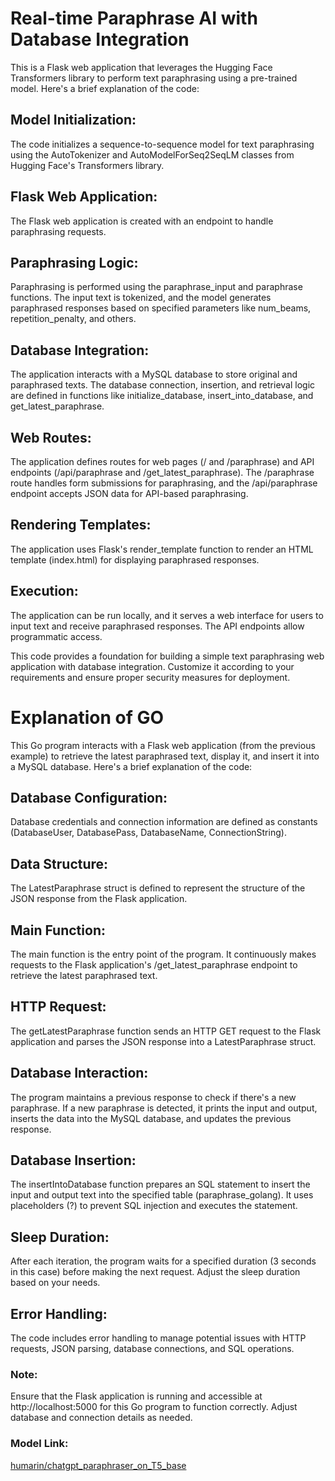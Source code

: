 # Real-time Paraphrase AI with Database Integration
 This is a Flask web application that leverages the Hugging Face Transformers library to perform text paraphrasing using a pre-trained model. Here's a brief explanation of the code:

## Model Initialization:
The code initializes a sequence-to-sequence model for text paraphrasing using the AutoTokenizer and AutoModelForSeq2SeqLM classes from Hugging Face's Transformers library.

## Flask Web Application:
The Flask web application is created with an endpoint to handle paraphrasing requests.

## Paraphrasing Logic:
Paraphrasing is performed using the paraphrase_input and paraphrase functions. The input text is tokenized, and the model generates paraphrased responses based on specified parameters like num_beams, repetition_penalty, and others.

## Database Integration:
The application interacts with a MySQL database to store original and paraphrased texts. The database connection, insertion, and retrieval logic are defined in functions like initialize_database, insert_into_database, and get_latest_paraphrase.

## Web Routes:
The application defines routes for web pages (/ and /paraphrase) and API endpoints (/api/paraphrase and /get_latest_paraphrase). The /paraphrase route handles form submissions for paraphrasing, and the /api/paraphrase endpoint accepts JSON data for API-based paraphrasing.

## Rendering Templates:
The application uses Flask's render_template function to render an HTML template (index.html) for displaying paraphrased responses.

## Execution:
The application can be run locally, and it serves a web interface for users to input text and receive paraphrased responses. The API endpoints allow programmatic access.

This code provides a foundation for building a simple text paraphrasing web application with database integration. Customize it according to your requirements and ensure proper security measures for deployment.

# Explanation of GO
This Go program interacts with a Flask web application (from the previous example) to retrieve the latest paraphrased text, display it, and insert it into a MySQL database. Here's a brief explanation of the code:

## Database Configuration:
Database credentials and connection information are defined as constants (DatabaseUser, DatabasePass, DatabaseName, ConnectionString).

## Data Structure:
The LatestParaphrase struct is defined to represent the structure of the JSON response from the Flask application.

## Main Function:
The main function is the entry point of the program. It continuously makes requests to the Flask application's /get_latest_paraphrase endpoint to retrieve the latest paraphrased text.

## HTTP Request:
The getLatestParaphrase function sends an HTTP GET request to the Flask application and parses the JSON response into a LatestParaphrase struct.

## Database Interaction:
The program maintains a previous response to check if there's a new paraphrase. If a new paraphrase is detected, it prints the input and output, inserts the data into the MySQL database, and updates the previous response.

## Database Insertion:
The insertIntoDatabase function prepares an SQL statement to insert the input and output text into the specified table (paraphrase_golang). It uses placeholders (?) to prevent SQL injection and executes the statement.

## Sleep Duration:
After each iteration, the program waits for a specified duration (3 seconds in this case) before making the next request. Adjust the sleep duration based on your needs.

## Error Handling:
The code includes error handling to manage potential issues with HTTP requests, JSON parsing, database connections, and SQL operations.

### Note:
Ensure that the Flask application is running and accessible at http://localhost:5000 for this Go program to function correctly. Adjust database and connection details as needed.
### Model Link:
[humarin/chatgpt_paraphraser_on_T5_base](https://huggingface.co/humarin/chatgpt_paraphraser_on_T5_base)
